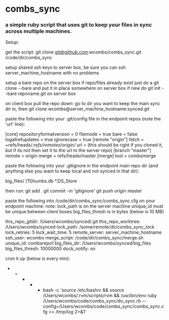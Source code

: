 # combs_sync #
### a simple ruby script that uses git to keep your files in sync across multiple machines. ###

Setup:

get the script:
git clone git@github.com:wcombs/combs_sync.git /code/dir/combs_sync

setup shared ssh keys to server box, be sure you can ssh server_machine_hostname with no problems

setup a bare repo on the server box
	if repo/files already exist just do a git clone --bare and put it in place somewhere on server box
	if new do git init --bare reponame.git on server box

on client box pull the repo down:
	go to dir you want to keep the main sync dir in, then
	git clone wcombs@server_machine_hostname:synced.git



paste the following into your .git/config file in the endpoint repos (note the 'url' line):

[core]
    repositoryformatversion = 0
    filemode = true
    bare = false
    logallrefupdates = true
    ignorecase = true
[remote "origin"]
    fetch = +refs/heads/*:refs/remotes/origin/*
    url = (this should be right if you cloned it, but if its not then set it to the url to the server repo)
[branch "master"]
    remote = origin
    merge = refs/heads/master
[merge]
    tool = combsmerge

paste the following into your .gitignore in the endpoint main repo dir (and anything else you want to keep local and not synced in that dir):

big_files/
[Tt]humbs.db
*.DS_Store

then run:
git add .
git commit -m 'gitignore'
git push origin master
 
paste the following into /code/dir/combs_sync/combs_sync.cfg on your endpoint machine:
note:	lock_path is on the server machine
		unique_id must be unique between client boxes
		big_files_thresh is in bytes (below is 10 MB)

this_repo_gitdir: /Users/wcombs/synced/.git
this_repo_worktree: /Users/wcombs/synced
lock_path: /some/remote/dir/combs_sync_lock
lock_retries: 5
lock_wait_time: 5
remote_server: server_machine_hostname
ssh_user: wcombs
merge_script: /code/dir/combs_sync/merge.sh
unique_id: combsrepo1
big_files_dir: /Users/wcombs/synced/big_files
big_files_thresh: 10000000
dock_notify: on


cron it up (below is every min):
* * * * * bash -c 'source /etc/bashrc && source /Users/wcombs/.rvm/scripts/rvm && /usr/bin/env ruby /Users/wcombs/code/combs_sync/do_sync.rb --config=/Users/wcombs/code/combs_sync/combs_sync.cfg >> /tmp/log 2>&1'
